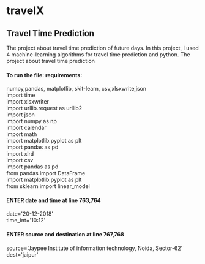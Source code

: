 # travelX
## Travel Time Prediction
The project about travel time prediction of future days. In this project, I used 4
machine-learning algorithms for travel time prediction and python.
The project about travel time prediction 		    
#### To run the file: requirements:		    
numpy,pandas, matplotlib, skit-learn, csv,xlsxwrite,json   
import time			   
import xlsxwriter		     	
import urllib.request  as urllib2		  	
import json			
import numpy as np			  
import calendar			
import math			     
import matplotlib.pyplot as plt     
import pandas as pd     
import xlrd     
import csv  
import pandas as pd   
from pandas import DataFrame  
import matplotlib.pyplot as plt    
from sklearn import linear_model      


#### ENTER date and time at line 763,764        
 date='20-12-2018'     
 time_int='10:12'    
 
#### ENTER source and destination at line 767,768       
 source='Jaypee Institute of information technology, Noida, Sector-62'     
 dest='jaipur'
